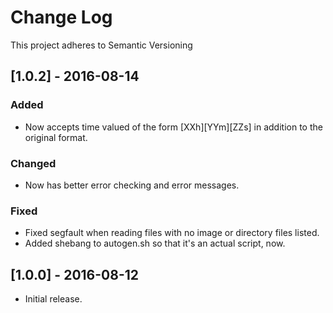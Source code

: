 # Change Log
This project adheres to Semantic Versioning

## [1.0.2] - 2016-08-14
### Added
- Now accepts time valued of the form \[XXh\]\[YYm\]\[ZZs\] in addition to the
  original format.

### Changed
- Now has better error checking and error messages.

### Fixed
- Fixed segfault when reading files with no image or directory files listed.
- Added shebang to autogen.sh so that it's an actual script, now.

## [1.0.0] - 2016-08-12
- Initial release.
